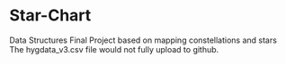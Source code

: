 # Star-Chart
Data Structures Final Project based on mapping constellations and stars
The hygdata_v3.csv file would not fully upload to github.
